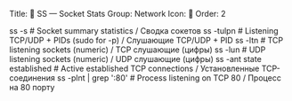 Title: 📡 SS — Socket Stats
Group: Network
Icon: 📡
Order: 2

ss -s                                          # Socket summary statistics / Сводка сокетов
ss -tulpn                                      # Listening TCP/UDP + PIDs (sudo for -p) / Слушающие TCP/UDP + PID
ss -ltn                                        # TCP listening sockets (numeric) / TCP слушающие (цифры)
ss -lun                                        # UDP listening sockets (numeric) / UDP слушающие (цифры)
ss -ant state established                      # Active established TCP connections / Установленные TCP-соединения
ss -plnt | grep ':80'                          # Process listening on TCP 80 / Процесс на 80 порту


